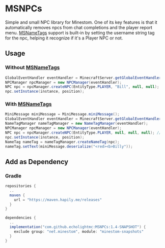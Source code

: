# MSNPCs
Simple and small NPC library for Minestom.
One of its key features is that it automatically removes npcs from chat completions and the player report menu.
[MSNameTags](https://github.com/EcholightMC/MSNameTags) support is built-in by setting the username string tag for the npc, helping it recognize if it's a Player NPC or not.

## Usage
### Without [MSNameTags](https://github.com/EcholightMC/MSNameTags)
```java
GlobalEventHandler eventHandler = MinecraftServer.getGlobalEventHandler();
NPCManager npcManager = new NPCManager(eventHandler);
NPC npc = npcManager.createNPC(EntityType.PLAYER, "Bill", null, null); // if name is null npc id will be used instead
npc.setInstance(instance, position);
```
### With [MSNameTags](https://github.com/EcholightMC/MSNameTags)
```java
MiniMessage miniMessage = MiniMessage.miniMessage();
GlobalEventHandler eventHandler = MinecraftServer.getGlobalEventHandler();
NameTagManager nameTagManager = new NameTagManager(eventHandler);
NPCManager npcManager = new NPCManager(eventHandler);
NPC npc = npcManager.createNPC(EntityType.PLAYER, null, null, null); // if name is null npc id will be used instead
npc.setInstance(instance, position);
NameTag nameTag = nameTagManager.createNameTag(npc);
nameTag.setText(miniMessage.deserialize("<red><b>Billy"));
```
## Add as Dependency
### Gradle
```gradle
repositories {
  ..
  maven {
    url = "https://maven.hapily.me/releases"
  }
}
```
```gradle
dependencies {
  ..
  implementation("com.github.echolightmc:MSNPCs:1.4-SNAPSHOT") {
    exclude group: "net.minestom", module: "minestom-snapshots"
  }
}
```
